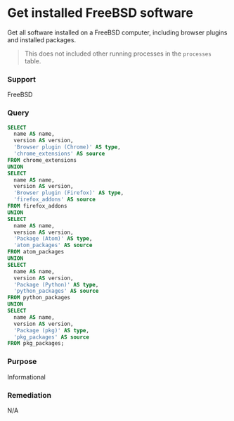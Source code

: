 # Get installed FreeBSD software

Get all software installed on a FreeBSD computer, including browser plugins and installed packages.

> This does not included other running processes in the `processes` table.

### Support
FreeBSD

### Query
```sql
SELECT
  name AS name,
  version AS version,
  'Browser plugin (Chrome)' AS type,
  'chrome_extensions' AS source
FROM chrome_extensions
UNION
SELECT
  name AS name,
  version AS version,
  'Browser plugin (Firefox)' AS type,
  'firefox_addons' AS source
FROM firefox_addons
UNION
SELECT
  name AS name,
  version AS version,
  'Package (Atom)' AS type,
  'atom_packages' AS source
FROM atom_packages
UNION
SELECT
  name AS name,
  version AS version,
  'Package (Python)' AS type,
  'python_packages' AS source
FROM python_packages
UNION
SELECT
  name AS name,
  version AS version,
  'Package (pkg)' AS type,
  'pkg_packages' AS source
FROM pkg_packages;
```

### Purpose

Informational

### Remediation

N/A
